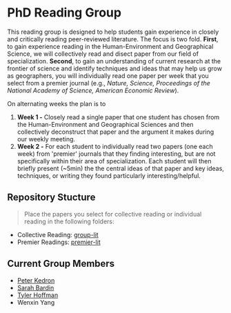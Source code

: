 # PhD Reading Group
This reading group is designed to help students gain experience in closely and critically reading peer-reviewed literature. 
The focus is two fold. 
**First**, to gain experience reading in the Human-Environment and Geographical Science, we will collectively read and disect paper from our field of specialization. 
**Second**, to gain an understanding of current research at the frontier of science and identify techniques and ideas that may help us grow as geographers, you will individually read one paper per week that you select from a premier journal (e.g., *Nature, Science, Proceedings of the National Academy of Science, American Economic Review*).

On alternating weeks the plan is to 
1. **Week 1 -** Closely read a single paper that one student has chosen from the Human-Environment and Geographical Sciences and then collectively deconstruct that paper and the argument it makes during our weekly meeting.  
2. **Week 2 -** For each student to individually read two papers (one each week) from 'premier' journals that they finding interesting, but are not specifically within their area of specialization. Each student will then briefly present (~5min) the the central ideas of that paper and key ideas, techniques, or writing they found particularly interesting/helpful. 

## Repository Stucture

> Place the papers you select for collective reading or individual reading in the following folders:

- Collective Reading: [group-lit](https://github.com/Peter-Kedron/PhD-Reading-Group/tree/main/group-lit)
- Premier Readings: [premier-lit](https://github.com/Peter-Kedron/PhD-Reading-Group/tree/main/premier-lit)

## Current Group Members
- [Peter Kedron](https://sgsup.asu.edu/peter-kedron)
- [Sarah Bardin](https://github.com/SarahBardin)
- [Tyler Hoffman](https://github.com/thoffman1)
- Wenxin Yang
